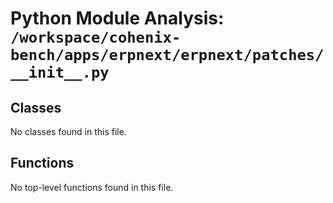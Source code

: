 # Python Module Analysis: `/workspace/cohenix-bench/apps/erpnext/erpnext/patches/__init__.py`

## Classes

No classes found in this file.


## Functions

No top-level functions found in this file.
